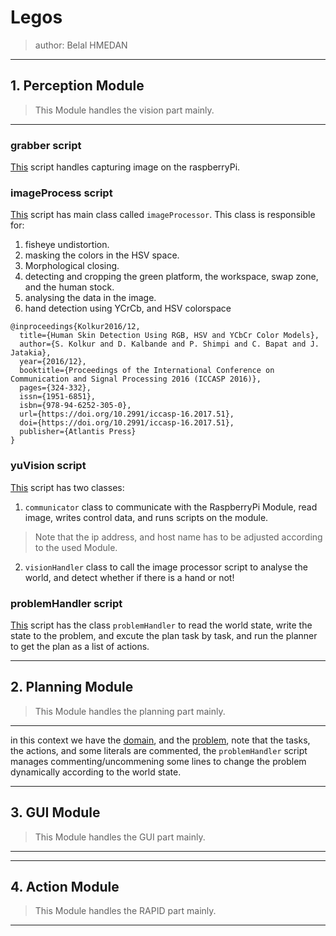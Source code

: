 # Legos
> author: Belal HMEDAN

---

## 1. Perception Module

> This Module handles the vision part mainly.

---

### grabber script

[This](grabber.py) script handles capturing image on the raspberryPi.

### imageProcess script

[This](imageProcessor.py) script has main class called `imageProcessor`.
This class is responsible for:
1. fisheye undistortion.
2. masking the colors in the HSV space.
3. Morphological closing.
4. detecting and cropping the green platform, the workspace, swap zone, and the human stock.
5. analysing the data in the image.
6. hand detection using YCrCb, and HSV colorspace

```
@inproceedings{Kolkur2016/12,
  title={Human Skin Detection Using RGB, HSV and YCbCr Color Models},
  author={S. Kolkur and D. Kalbande and P. Shimpi and C. Bapat and J. Jatakia},
  year={2016/12},
  booktitle={Proceedings of the International Conference on Communication and Signal Processing 2016 (ICCASP 2016)},
  pages={324-332},
  issn={1951-6851},
  isbn={978-94-6252-305-0},
  url={https://doi.org/10.2991/iccasp-16.2017.51},
  doi={https://doi.org/10.2991/iccasp-16.2017.51},
  publisher={Atlantis Press}
}
```

### yuVision script

[This](yuVision.py) script has two classes:
1. `communicator` class to communicate with the RaspberryPi Module, read image, writes control data, and runs scripts on the module.
> Note that the ip address, and host name has to be adjusted according to the used Module.
2. `visionHandler` class to call the image processor script to analyse the world, and detect whether if there is a hand or not!

### problemHandler script

[This](problemHandler.py) script has the class `problemHandler` to read the world state, write the state to the problem, and excute the plan task by task, and run the planner to get the plan as a list of actions.

---

## 2. Planning Module

> This Module handles the planning part mainly.

---

in this context we have the [domain](domain.hddl), and the [problem](problem.hddl), note that the tasks, the actions, and some literals are commented, the `problemHandler` script manages commenting/uncommening some lines to change the problem dynamically according to the world state.

---

## 3. GUI Module

> This Module handles the GUI part mainly.

---

---

## 4. Action Module

> This Module handles the RAPID part mainly.

---